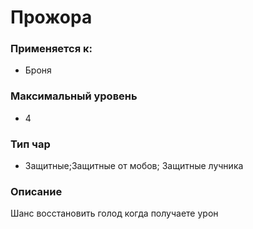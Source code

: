 # Прожора

### Применяется к:

* Броня

### Максимальный уровень&#x20;

* 4

### Тип чар

* Защитные;Защитные от мобов; Защитные лучника

### Описание&#x20;

Шанс восстановить голод когда получаете урон
